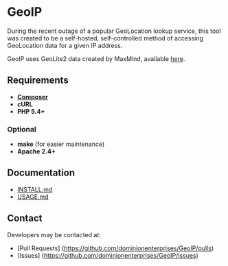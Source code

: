 # GeoIP
During the recent outage of a popular GeoLocation lookup service, this tool was created to be a self-hosted,
self-controlled method of accessing GeoLocation data for a given IP address.

GeoIP uses GeoLite2 data created by MaxMind, available [here](http://www.maxmind.com).

## Requirements
* **[Composer](https://getcomposer.org)**
* **cURL**
* **PHP 5.4+**

### Optional
* **make** (for easier maintenance)
* **Apache 2.4+**

## Documentation
* [INSTALL.md](INSTALL.md)
* [USAGE.md](USAGE.md)

## Contact
Developers may be contacted at:
* [Pull Requests] (https://github.com/dominionenterprises/GeoIP/pulls)
* [Issues] (https://github.com/dominionenterprises/GeoIP/issues)
